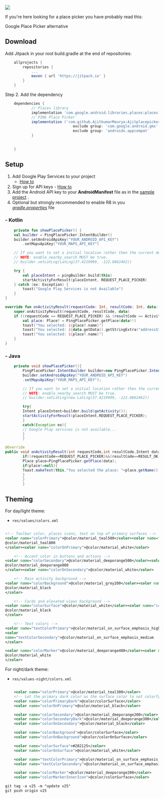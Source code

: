 [![](https://jitpack.io/v/AjitkumarMaurya/Ajitplacepicker.svg)](https://jitpack.io/#AjitkumarMaurya/Ajitplacepicker)

If you're here looking for a place picker you have probably read this:

Google Place Picker alternative

## Download

Add Jitpack in your root build.gradle at the end of repositories:

```gradle
    allprojects {
        repositories {
            ...
            maven { url 'https://jitpack.io' }
        }
    }
```

Step 2. Add the dependency

```gradle
    dependencies {
            // Places library
            implementation 'com.google.android.libraries.places:places:2.0.0'
            // PING Place Picker
            implementation ('com.github.AjitkumarMaurya:Ajitplacepicker:v19.0') {
                               exclude group: 'com.google.android.gms'
                               exclude group: 'androidx.appcompat'
            }
          
            	
    }
```

## Setup

1. Add Google Play Services to your project
   - [How to](https://developers.google.com/android/guides/setup)
2. Sign up for API keys - [How to](https://developers.google.com/places/android-sdk/signup)
3. Add the Android API key to your **AndroidManifest** file as in
   the [sample project](https://github.com/rtchagas/pingplacepicker/blob/master/sample/src/main/AndroidManifest.xml#L15)
   .
4. Optional but strongly recommended to enable R8 in
   you *[gradle.properties](https://github.com/rtchagas/pingplacepicker/blob/master/gradle.properties#L12)*
   file

### - Kotlin

```kotlin
    private fun showPlacePicker() {
    val builder = PingPlacePicker.IntentBuilder()
    builder.setAndroidApiKey("YOUR_ANDROID_API_KEY")
        .setMapsApiKey("YOUR_MAPS_API_KEY")

    // If you want to set a initial location rather then the current device location.
    // NOTE: enable_nearby_search MUST be true.
    // builder.setLatLng(LatLng(37.4219999, -122.0862462))

    try {
        val placeIntent = pingBuilder.build(this)
        startActivityForResult(placeIntent, REQUEST_PLACE_PICKER)
    } catch (ex: Exception) {
        toast("Google Play Services is not Available")
    }
}

override fun onActivityResult(requestCode: Int, resultCode: Int, data: Intent?) {
    super.onActivityResult(requestCode, resultCode, data)
    if ((requestCode == REQUEST_PLACE_PICKER) && (resultCode == Activity.RESULT_OK)) {
        val place: Place? = PingPlacePicker.getPlace(data!!)
        toast("You selected: ${place?.name}")
        toast("You selected: ${data.getData().getStringExtra("addressStr")}")
        toast("You selected: ${place?.name}")
    }
}
```

### - Java

```java
    private void showPlacePicker(){
        PingPlacePicker.IntentBuilder builder=new PingPlacePicker.IntentBuilder();
        builder.setAndroidApiKey("YOUR_ANDROID_API_KEY")
        .setMapsApiKey("YOUR_MAPS_API_KEY");

        // If you want to set a initial location rather then the current device location.
        // NOTE: enable_nearby_search MUST be true.
        // builder.setLatLng(new LatLng(37.4219999, -122.0862462))

        try{
        Intent placeIntent=builder.build(getActivity());
        startActivityForResult(placeIntent,REQUEST_PLACE_PICKER);
        }
        catch(Exception ex){
        // Google Play services is not available... 
        }
        }

@Override
public void onActivityResult(int requestCode,int resultCode,Intent data){
        if((requestCode==REQUEST_PLACE_PICKER)&&(resultCode==RESULT_OK)){
        Place place=PingPlacePicker.getPlace(data);
        if(place!=null){
        Toast.makeText(this,"You selected the place: "+place.getName(),Toast.LENGTH_SHORT).show();
        }
        }
        }
```

## Theming

For day/light theme:

- `res/values/colors.xml`

```xml

<!-- Toolbar color, places icons, text on top of primary surfaces -->
<color name="colorPrimary">@color/material_teal500</color><color name="colorPrimaryDark">
@color/material_teal800
</color><color name="colorOnPrimary">@color/material_white</color>

    <!-- Accent color in buttons and actions -->
<color name="colorSecondary">@color/material_deeporange500</color><color name="colorSecondaryDark">
@color/material_deeporange800
</color><color name="colorOnSecondary">@color/material_white</color>

    <!-- Main activity background -->
<color name="colorBackground">@color/material_grey200</color><color name="colorOnBackground">
@color/material_black
</color>

    <!-- Cards and elevated views background -->
<color name="colorSurface">@color/material_white</color><color name="colorOnSurface">
@color/material_black
</color>

    <!-- Text colors -->
<color name="textColorPrimary">@color/material_on_surface_emphasis_high_type</color>
<color
name="textColorSecondary">@color/material_on_surface_emphasis_medium
</color>

<color name="colorMarker">@color/material_deeporange400</color><color name="colorMarkerInnerIcon">
@color/material_white
</color>

```

For night/dark theme:

- `res/values-night/colors.xml`

```xml

    <color name="colorPrimary">@color/material_teal300</color>
    <!-- Let the primary dark color as the surface color to not colorfy the status bar -->
    <color name="colorPrimaryDark">@color/colorSurface</color>
    <color name="colorOnPrimary">@color/material_black</color>

    <color name="colorSecondary">@color/material_deeporange200</color>
    <color name="colorSecondaryDark">@color/material_deeporange300</color>
    <color name="colorOnSecondary">@color/material_black</color>

    <color name="colorBackground">@color/colorSurface</color>
    <color name="colorOnBackground">@color/colorOnSurface</color>

    <color name="colorSurface">#202125</color>
    <color name="colorOnSurface">@color/material_white</color>

    <color name="textColorPrimary">@color/material_on_surface_emphasis_high_type</color>
    <color name="textColorSecondary">@color/material_on_surface_emphasis_medium</color>

    <color name="colorMarker">@color/material_deeporange200</color>
    <color name="colorMarkerInnerIcon">@color/colorSurface</color>

git tag -a v25 -m "update v25"                                                                                  
git push origin v25
